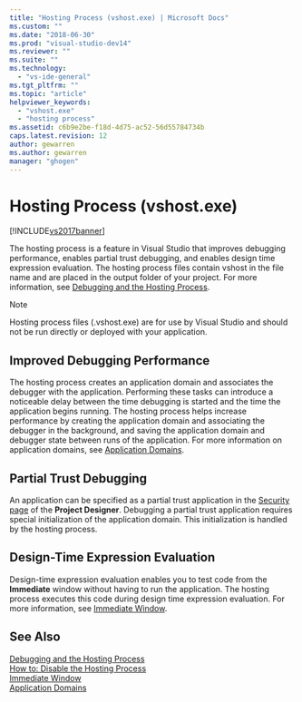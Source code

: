```yaml
---
title: "Hosting Process (vshost.exe) | Microsoft Docs"
ms.custom: ""
ms.date: "2018-06-30"
ms.prod: "visual-studio-dev14"
ms.reviewer: ""
ms.suite: ""
ms.technology: 
  - "vs-ide-general"
ms.tgt_pltfrm: ""
ms.topic: "article"
helpviewer_keywords: 
  - "vshost.exe"
  - "hosting process"
ms.assetid: c6b9e2be-f18d-4d75-ac52-56d55784734b
caps.latest.revision: 12
author: gewarren
ms.author: gewarren
manager: "ghogen"
---
```

# Hosting Process (vshost.exe)
[!INCLUDE[vs2017banner](../includes/vs2017banner.md)]

The hosting process is a feature in Visual Studio that improves debugging performance, enables partial trust debugging, and enables design time expression evaluation. The hosting process files contain vshost in the file name and are placed in the output folder of your project. For more information, see [Debugging and the Hosting Process](../debugger/debugging-and-the-hosting-process.md).  
  
> [!NOTE]
>  Hosting process files (.vshost.exe) are for use by Visual Studio and should not be run directly or deployed with your application.  
  
## Improved Debugging Performance  
 The hosting process creates an application domain and associates the debugger with the application. Performing these tasks can introduce a noticeable delay between the time debugging is started and the time the application begins running. The hosting process helps increase performance by creating the application domain and associating the debugger in the background, and saving the application domain and debugger state between runs of the application. For more information on application domains, see [Application Domains](http://msdn.microsoft.com/library/113a8bbf-6875-4a72-a49d-ca2d92e19cc8).  
  
## Partial Trust Debugging  
 An application can be specified as a partial trust application in the [Security page](../ide/reference/security-page-project-designer.md) of the **Project Designer**. Debugging a partial trust application requires special initialization of the application domain. This initialization is handled by the hosting process.  
  
## Design-Time Expression Evaluation  
 Design-time expression evaluation enables you to test code from the **Immediate** window without having to run the application. The hosting process executes this code during design time expression evaluation. For more information, see [Immediate Window](../ide/reference/immediate-window.md).  
  
## See Also  
 [Debugging and the Hosting Process](../debugger/debugging-and-the-hosting-process.md)   
 [How to: Disable the Hosting Process](../ide/how-to-disable-the-hosting-process.md)   
 [Immediate Window](../ide/reference/immediate-window.md)   
 [Application Domains](http://msdn.microsoft.com/library/113a8bbf-6875-4a72-a49d-ca2d92e19cc8)



